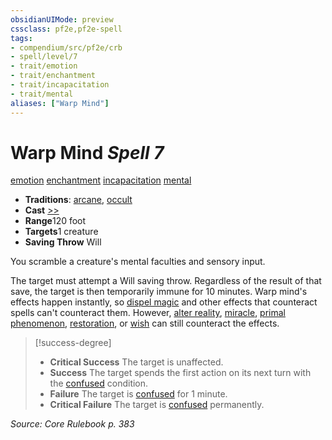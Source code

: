```yaml
---
obsidianUIMode: preview
cssclass: pf2e,pf2e-spell
tags:
- compendium/src/pf2e/crb
- spell/level/7
- trait/emotion
- trait/enchantment
- trait/incapacitation
- trait/mental
aliases: ["Warp Mind"]
---
```

# Warp Mind *Spell 7*   
[emotion](../../rules/traits/emotion.md)  [enchantment](../../rules/traits/enchantment.md)  [incapacitation](../../rules/traits/incapacitation.md)  [mental](../../rules/traits/mental.md)  

- **Traditions**: [arcane](../../rules/traits/arcane.md), [occult](../../rules/traits/occult.md)
- **Cast** [>>](../../rules/core-rulebook/chapter-9-playing-the-game.md#Actions "Two-Action") 
- **Range**120 foot
- **Targets**1 creature
- **Saving Throw** Will

You scramble a creature's mental faculties and sensory input.

The target must attempt a Will saving throw. Regardless of the result of that save, the target is then temporarily immune for 10 minutes. Warp mind's effects happen instantly, so [dispel magic](dispel-magic.md) and other effects that counteract spells can't counteract them. However, [alter reality](alter-reality.md), [miracle](miracle.md), [primal phenomenon](primal-phenomenon.md), [restoration](restoration.md), or [wish](wish.md) can still counteract the effects.

> [!success-degree] 
> - **Critical Success** The target is unaffected.
> - **Success** The target spends the first action on its next turn with the [confused](../../rules/conditions.md#Confused) condition.
> - **Failure** The target is [confused](../../rules/conditions.md#Confused) for 1 minute.
> - **Critical Failure** The target is [confused](../../rules/conditions.md#Confused) permanently.

*Source: Core Rulebook p. 383*